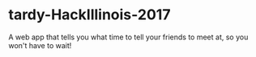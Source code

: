 # tardy-HackIllinois-2017
A web app that tells you what time to tell your friends to meet at, so you won't have to wait!
